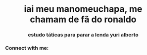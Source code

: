 <h1 align="center">iai meu manomeuchapa, me chamam de fã do ronaldo</h1>
<h3 align="center">estudo táticas para parar a lenda yuri alberto</h3>

<h3 align="left">Connect with me:</h3>
<p align="left">
</p>
